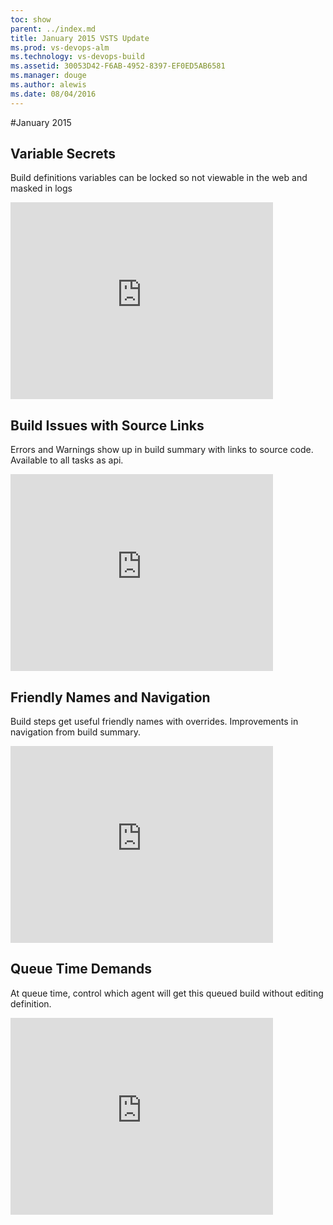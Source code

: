 ```yaml
---
toc: show
parent: ../index.md
title: January 2015 VSTS Update
ms.prod: vs-devops-alm
ms.technology: vs-devops-build
ms.assetid: 30053D42-F6AB-4952-8397-EF0ED5AB6581
ms.manager: douge
ms.author: alewis
ms.date: 08/04/2016
---
```

[//]: # (monikerRange: 'tfs-2015 || vsts')

#January 2015

## Variable Secrets

Build definitions variables can be locked so not viewable in the web and masked in logs

<iframe width="420" height="315" src="https://www.youtube.com/embed/90-Pa_EwOvk" frameborder="0" allowfullscreen="true"></iframe>
 
## Build Issues with Source Links

Errors and Warnings show up in build summary with links to source code. Available to all tasks as api.

<iframe width="420" height="315" src="https://www.youtube.com/embed/ZISvtGw_oGI" frameborder="0" allowfullscreen="true"></iframe>
 
## Friendly Names and Navigation

Build steps get useful friendly names with overrides. Improvements in navigation from build summary.

<iframe width="420" height="315" src="https://www.youtube.com/embed/UBdv145hkFc" frameborder="0" allowfullscreen="true"></iframe>
 
## Queue Time Demands

At queue time, control which agent will get this queued build without editing definition.

<iframe width="420" height="315" src="https://www.youtube.com/embed/yLsqHdVGc8g" frameborder="0" allowfullscreen="true"></iframe>